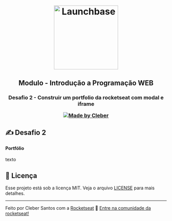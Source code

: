 <h1 align="center">
    <img alt="Launchbase" src="https://storage.googleapis.com/golden-wind/bootcamp-launchbase/logo.png" width="200px" />
</h1>

<h2 align="center">
  Modulo - Introdução a Programação WEB
</h2>
<h3 align="center">
  Desafio 2 - Construir um portfolio da rocketseat com modal e iframe

<p align="center">

  <a href="https://github.com/cleber-santos">
    <img alt="Made by Cleber" src="https://img.shields.io/badge/Made%20by-Cleber-orange">
  </a>

</p>

## ✍ Desafio 2

#### Portfólio

texto

## :memo: Licença

Esse projeto está sob a licença MIT. Veja o arquivo [LICENSE](/LICENSE) para mais detalhes.

---

Feito por Cleber Santos com a [Rocketseat](https://rocketseat.com.br) :rocket: [Entre na comunidade da rocketseat!](https://discordapp.com/invite/gCRAFhc)
